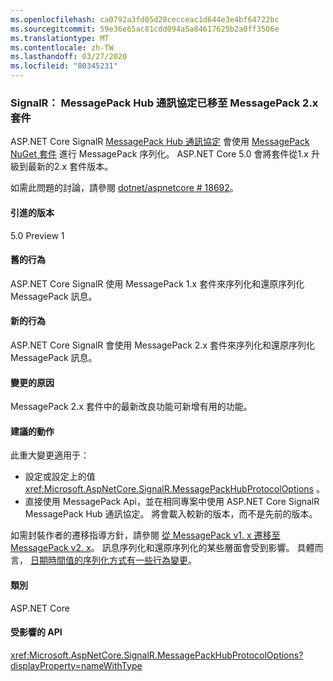 ```yaml
---
ms.openlocfilehash: ca0792a3fd05d28cecceac1d644e3e4bf64722bc
ms.sourcegitcommit: 59e36e65ac81cdd094a5a84617625b2a0ff3506e
ms.translationtype: MT
ms.contentlocale: zh-TW
ms.lasthandoff: 03/27/2020
ms.locfileid: "80345231"
---
```

### <a name="signalr-messagepack-hub-protocol-moved-to-messagepack-2x-package"></a>SignalR： MessagePack Hub 通訊協定已移至 MessagePack 2.x 套件

ASP.NET Core SignalR [MessagePack Hub 通訊協定](/aspnet/core/signalr/messagepackhubprotocol) 會使用 [MessagePack NuGet 套件](https://www.nuget.org/packages/MessagePack) 進行 MessagePack 序列化。 ASP.NET Core 5.0 會將套件從1.x 升級到最新的2.x 套件版本。

如需此問題的討論，請參閱 [dotnet/aspnetcore # 18692](https://github.com/dotnet/aspnetcore/issues/18692)。

#### <a name="version-introduced"></a>引進的版本

5.0 Preview 1

#### <a name="old-behavior"></a>舊的行為

ASP.NET Core SignalR 使用 MessagePack 1.x 套件來序列化和還原序列化 MessagePack 訊息。

#### <a name="new-behavior"></a>新的行為

ASP.NET Core SignalR 會使用 MessagePack 2.x 套件來序列化和還原序列化 MessagePack 訊息。

#### <a name="reason-for-change"></a>變更的原因

MessagePack 2.x 套件中的最新改良功能可新增有用的功能。

#### <a name="recommended-action"></a>建議的動作

此重大變更適用于：

* 設定或設定上的值 <xref:Microsoft.AspNetCore.SignalR.MessagePackHubProtocolOptions> 。
* 直接使用 MessagePack Api，並在相同專案中使用 ASP.NET Core SignalR MessagePack Hub 通訊協定。 將會載入較新的版本，而不是先前的版本。

如需封裝作者的遷移指導方針，請參閱 [從 MessagePack v1. x 遷移至 MessagePack v2. x](https://github.com/neuecc/MessagePack-CSharp/blob/master/doc/migration.md)。 訊息序列化和還原序列化的某些層面會受到影響。 具體而言， [日期時間值的序列化方式有一些行為變更](https://github.com/neuecc/MessagePack-CSharp/blob/master/doc/migration.md#behavioral-changes)。

#### <a name="category"></a>類別

ASP.NET Core

#### <a name="affected-apis"></a>受影響的 API

<xref:Microsoft.AspNetCore.SignalR.MessagePackHubProtocolOptions?displayProperty=nameWithType>

<!--

#### Affected APIs

`T:Microsoft.AspNetCore.SignalR.MessagePackHubProtocolOptions`

-->
